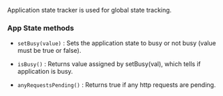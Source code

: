 Application state tracker is used for global state tracking.

### App State methods ###

  * `setBusy(value)`
  :
  Sets the application state to busy or not busy (value must be true or false).

  * `isBusy()`
  :
  Returns value assigned by setBusy(val), which tells if application is busy.

  * `anyRequestsPending()`
  :
  Returns true if any http requests are pending.